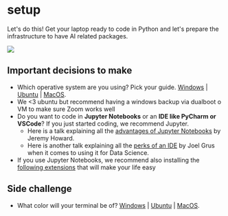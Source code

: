 # setup
Let's do this! Get your laptop ready to code in Python and let's prepare the infrastructure to have AI related packages.

![](images/tidy.gif)

## Important decisions to make
- Which operative system are you using? Pick your guide. [Windows](https://github.com/Strive-School/ai_setup/blob/master/operating_system/WINDOWS.md) | [Ubuntu](https://github.com/Strive-School/ai_setup/blob/master/operating_system/ubuntu.md) | [MacOS](https://github.com/Strive-School/ai_setup/blob/master/operating_system/MacOS.md).
- We <3 ubuntu but recommend having a windows backup via dualboot o VM to make sure Zoom works well
- Do you want to code in **Jupyter Notebooks** or an **IDE like PyCharm or VSCode**? If you just started coding, we recommend Jupyter.
  - Here is a talk explaining all the [advantages of Jupyter Notebooks](https://www.youtube.com/watch?v=9Q6sLbz37gk) by Jeremy Howard.
  - Here is another talk explaining all the [perks of an IDE](https://www.youtube.com/watch?v=7jiPeIFXb6U) by Joel Grus when it comes to using it for Data Science.
- If you use Jupyter Notebooks, we recommend also installing the [following extensions](https://github.com/Strive-School/ai_setup/blob/master/Jupyter_Packages.md) that will make your life easy

## Side challenge
- What color will your terminal be of? [Windows](https://www.youtube.com/watch?v=sckbApgo4Fk) | [Ubuntu](https://www.youtube.com/watch?v=li92nChHpCs) | [MacOS](https://www.youtube.com/watch?v=mr0iKqF6WGA).
